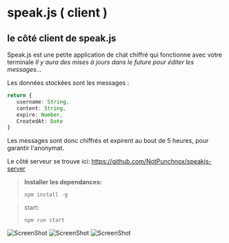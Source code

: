 # speak.js ( client )
## le côté client de speak.js

Speak.js est une petite application de chat chiffré qui fonctionne avec votre terminale 
_Il y aura des mises à jours dans le future pour éditer les messages..._

Les données stockées sont les messages :

```ts
return {
   username: String,
   content: String,
   expire: Number,
   CreatedAt: Date
}
```

Les messages sont donc chiffrés et expirent au bout de 5 heures, pour garantir l'anonymat.

Le côté serveur se trouve ici: https://github.com/NotPunchnox/speakjs-server


> **Installer les dependances:**
> ```
> npm install -g
> ```

> start:
> ```
> npm run start
> ```

![ScreenShot](https://cdn.discordapp.com/attachments/846110234346127361/846351623390625832/Capture.PNG)
![ScreenShot](https://cdn.discordapp.com/attachments/846110234346127361/846351625710075974/Capture1.PNG)
![ScreenShot](https://cdn.discordapp.com/attachments/846110234346127361/846351625710075974/Capture1.PNG)
